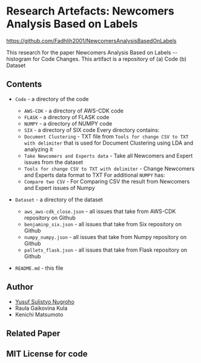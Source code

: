 # Research Artefacts: Newcomers Analysis Based on Labels

https://github.com/Fadhlih2001/NewcomersAnalysisBasedOnLabels

This research for the paper Newcomers Analysis Based on Labels --histogram for Code Changes. This artifact is a repository of (a) Code (b) Dataset 

## Contents

* `Code` - a directory of the code
  *  `AWS-CDK` - a directory of AWS-CDK code
  *  `FLASK` - a directory of FLASK code
  *  `NUMPY` - a directory of NUMPY code
  *  `SIX` - a directory of SIX code
Every directory contains:
    *   `Document Clustering` - TXT file from `Tools for change CSV to TXT with delimiter` that is used for Document Clustering using LDA and analyzing it
    *   `Take Newcomers and Experts data` - Take all Newcomers and Expert issues from the dataset
    *   `Tools for change CSV to TXT with delimiter` - Change Newcomers and Experts data format to TXT
For additional `NUMPY` has:
    * `Compare two CSV` - For Comparing CSV the result from Newcomers and Expert issues of Numpy

* `Dataset` - a directory of the dataset
  * `aws_aws-cdk_close.json` - all issues that take from AWS-CDK repository on Github 
  * `benjaminp_six.json` - all issues that take from Six repository on Github 
  * `numpy_numpy.json` - all issues that take from Numpy repository on Github 
  * `pallets_flask.json` - all issues that take from Flask repository on Github 
    
* `README.md` - this file 

## Author
* [Yusuf Sulistyo Nugroho](https://yusufsn.github.io/)
* Raula Gaikovina Kula
* Kenichi Matsumoto

## Related Paper

## MIT License for code



